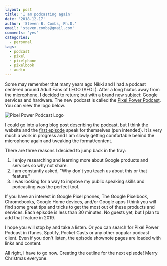 ```yaml
---
layout: post
title: 'I am podcasting again'
date: '2018-12-17'
author: 'Steven B. Combs, Ph.D.'
email: 'steven.combs@gmail.com'
comments: 'yes'
categories:
  - personal
tags:
  - podcast
  - pixel
  - pixelphone
  - pixelbook
  - audio
---
```


Some may remember that many years ago Nikki and I had a podcast centered around Adult Fans of LEGO (AFOL). After a long hiatus away from the microphone, I decided to return; but with a brand new subject: Google services and hardware. The new podcast is called the [Pixel Power Podcast][1]. You can view the logo below.

![][image-1]

I could go into a long blog post describing the podcast, but I think the website and the [first episode][2] speak for themselves (pun intended). It is very much a work in progress and I am slowly getting comfortable behind the microphone again and tweaking the format/content.

There are three reasons I decided to jump back in the fray:

1. I enjoy researching and learning more about Google products and services so why not share.
2. I am constantly asked, "Why don't you teach us about this or that feature."
3. I was looking for a way to improve my public speaking skills and podcasting was the perfect tool.

If you have an interest in Google Pixel phones, The Google Pixelbook, Chromebooks, Google Home devices, and/or Google apps I think you will find some great tips and tricks to get the most out of these products and services. Each episode is less than 30 minutes. No guests yet, but I plan to add that feature in 2019.

I hope you will stop by and take a listen. Or you can search for Pixel Power Podcast in iTunes, Spotify, Pocket Casts or any other popular podcast client. Even if you don't listen, the episode shownote pages are loaded with links and content.

All right, I have to go now. Creating the outline for the next episode! Merry Christmas everyone.

[1]:	http://www.pixelpowerpodcast.com
[2]:	http://www.pixelpowerpodcast.com/episodes/0001

[image-1]:	http://www.stevencombs.com/images/ppp/550x550-ppp-logo.png "Pixel Power Podcast Logo"
